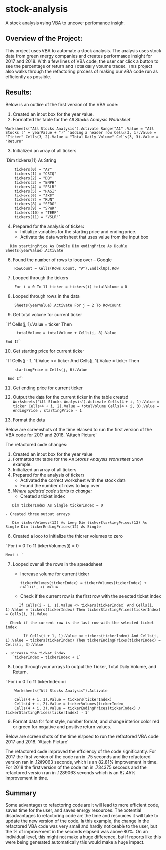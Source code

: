 # stock-analysis
A stock analysis using VBA to uncover perfomance insight
## Overview of the Project:
This project uses VBA to automate a stock analysis. The analysis uses stock data from green energy companies and creates performance insight for 2017 and 2018. With a few lines of VBA code, the user can click a button to see the percentage of return and Total daily volume traded. This project also walks through the refactoring process of making our VBA code run as efficiently as possible.

## Results:
Below is an outline of the first version of the VBA code:
1) Created an input box for the year value. 
2) Formatted the table for the *All Stocks Analysis Worksheet*

`Worksheets("All Stocks Analysis").Activate
        Range("A1").Value = "All Stocks (" + yearValue + ")"
        'adding a header row
        Cells(3, 1).Value = "Ticker"
        Cells(3, 2).Value = "Total Daily Volume"
        Cells(3, 3).Value = "Return"`

3) Initialized an array of all tickers

`Dim tickers(11) As String

        tickers(0) = "AY"
        tickers(1) = "CSIQ"
        tickers(2) = "DQ"
        tickers(3) = "ENPH"
        tickers(4) = "FSLR"
        tickers(5) = "HASI"
        tickers(6) = "JKS"
        tickers(7) = "RUN"
        tickers(8) = "SEDG"
        tickers(9) = "SPWR"
        tickers(10) = "TERP"
        tickers(11) = "VSLR"`

4) Prepared for the analysis of tickers
    - Initialize variables for the starting price and ending price.
    - Activate the data worksheet that uses value from the input box

`   Dim startingPrice As Double
    Dim endingPrice As Double
    Sheets(yearValue).Activate  `


6) Found the number of rows to loop over – <a herf="https://docs.microsoft.com/en-us/office/troubleshoot/excel/loop-through-data-using-macro" target="_blank">Google</a>

`    RowCount = Cells(Rows.Count, "A").End(xlUp).Row`

7) Looped through the tickers

`    For i = 0 To 11
        ticker = tickers(i)
        totalVolume = 0`

8) Looped through rows in the data 

`    Sheets(yearValue).Activate
       For j = 2 To RowCount`

9) Get total volume for current ticker

`    If Cells(j, 1).Value = ticker Then

         totalVolume = totalVolume + Cells(j, 8).Value

    End If`

10) Get starting price for current ticker 

`    If Cells(j - 1, 1).Value <> ticker And Cells(j, 1).Value = ticker Then

        startingPrice = Cells(j, 6).Value

     End If`

11) Get ending price for current ticker
12) Output the data for the current ticker in the table created
`       Worksheets("All Stocks Analysis").Activate
        Cells(4 + i, 1).Value = ticker
        Cells(4 + i, 2).Value = totalVolume
        Cells(4 + i, 3).Value = endingPrice / startingPrice - 1`

13) Format the data

Below are screenshots of the time elapsed to run the first version of the VBA code for 2017 and 2018.
'Attach Picture'

The refactored code changes:
1) Created an input box for the year value
2) Formatted the table for the *All Stocks Analysis Worksheet*
    Show example:
3) Initialized an array of all tickers
4) Prepared for the analysis of tickers
    - Activated the correct worksheet with the stock data
    - Found the number of rows to loop over 
5) *Where updated code starts to change:* 
    - Created a ticket index
    
`   Dim tickerIndex As Single
    tickerIndex = 0`

    - Created three output arrays

`   Dim tickerVolumes(12) As Long
    Dim tickerStartingPrices(12) As Single
    Dim tickerEndingPrices(12) As Single`

6) Created a loop to initialize the thicker volumes to zero

 `  For i = 0 To 11
    tickerVolumes(i) = 0
    
    Next i `

7) Looped over all the rows in the spreadsheet

    - Increase volume for current ticker

        `tickerVolumes(tickerIndex) = tickerVolumes(tickerIndex) + Cells(i, 8).Value`

    - Check if the current row is the first row with the selected ticket index

`      If Cells(i - 1, 1).Value <> tickers(tickerIndex) And Cells(i, 1).Value = tickers(tickerIndex) Then
            tickerStartingPrices(tickerIndex) = Cells(i, 3).Value`

    - Check if the current row is the last row with the selected ticket index

`        If Cells(i + 1, 1).Value <> tickers(tickerIndex) And Cells(i, 1).Value = tickers(tickerIndex) Then
            tickerEndingPrices(tickerIndex) = Cells(i, 3).Value`

    - Increase the ticket index
       `tickerIndex = tickerIndex + 1`

8) Loop through your arrays to output the Ticker, Total Daily Volume, and Return.

`   For i = 0 To 11
    tickerIndex = i
        
        Worksheets("All Stocks Analysis").Activate
        
        Cells(4 + i, 1).Value = tickers(tickerIndex)
        Cells(4 + i, 2).Value = tickerVolumes(tickerIndex)
        Cells(4 + i, 3).Value = tickerEndingPrices(tickerIndex) / tickerStartingPrices(tickerIndex) - 1`

9) Format data for font style, number format, and change interior color red or green for negative and positive return values. 

Below are screen shots of the time elapsed to run the refactored VBA code 2017 and 2018. 
'Attach Picture'

The refactored code improved the efficiency of the code significantly. For 2017 the first version of the code ran in .75 seconds and the refactored version ran in .1289063 seconds, which is an 82.81% improvement in time. For 2018 the first version of the code ran in .734375 seconds and the refactored version ran in .1289063 seconds which is an 82.45% improvement in time.

## Summary

Some advantages to refactoring code are it will lead to more efficient code, saves time for the user, and saves energy resources. The potential disadvantages to refactoring code are the time and resources it will take to update the new version of the code. In this example, the change in the refactored VBA code was very small and hardly noticeable to the user, but the % of improvement in the seconds elapsed was above 80%. On an individual level, this might not make a huge difference, but if reports like this were being generated automatically this would make a huge impact.